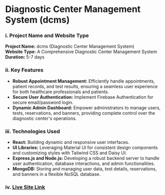 # Diagnostic Center Management System (dcms) 

### i. Project Name and Website Type
**Project Name:** dcms (Diagnostic Center Management System)  
**Website Type:** A Comprehensive Diagnostic Center Management System  
**Duration:** 5-7 days

### ii. Key Features
- **Robust Appointment Management:** Efficiently handle appointments, patient records, and test results, ensuring a seamless user experience for both healthcare professionals and patients.
- **Secure User Authentication:** Implement Firebase Authentication for secure email/password login.
- **Dynamic Admin Dashboard:** Empower administrators to manage users, tests, reservations, and banners, providing complete control over the diagnostic center's operations.

### iii. Technologies Used
- **React:** Building dynamic and responsive user interfaces.
- **UI Libraries:** Leveraging Material UI for consistent design components and customizing styles with Tailwind CSS and Daisy UI.
- **Express.js and Node.js:** Developing a robust backend server to handle user authentication, database interactions, and admin functionalities.
- **MongoDB:** Storing and managing user data, test details, reservations, and banners in a flexible NoSQL database.

### iv. [Live Site Link](https://dcms-52c0f.web.app)
